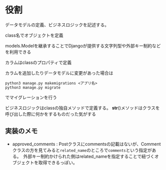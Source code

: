 # 役割
データモデルの定義、ビジネスロジックを記述する。

class名でオブジェクトを定義

models.Modelを継承することでDjangoが提供する文字列型や外部キー制約などを利用できる

カラムはclassのプロパティで定義

カラムを追加したりデータモデルに変更があった場合は
```
python3 manage.py makemigrations <アプリ名>
python3 manage.py migrate
```
でマイグレーションを行う

ビジネスロジックはclassの独自メソッドで定義する。
__str__()メソッドはクラスを呼び出した際に何かをするものだった気がする

## 実装のメモ
- approved_comments : Postクラスにcommentsの記載はないが、Commentクラスの方を見てみると`related_name`のところで`comments`という指定がある。　外部キー制約かけられた側はrelated_nameを指定することで紐づくオブジェクトを取得できるっぽい。